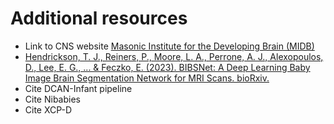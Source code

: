 # Additional resources

* Link to CNS website 
[Masonic Institute for the Developing Brain (MIDB)](https://midb.umn.edu/)
* [Hendrickson, T. J., Reiners, P., Moore, L. A., Perrone, A. J., Alexopoulos, D., Lee, E. G., ... & Feczko, E. (2023). BIBSNet: A Deep Learning Baby Image Brain Segmentation Network for MRI Scans. bioRxiv.](https://www.biorxiv.org/content/10.1101/2023.03.22.533696v2)
* Cite DCAN-Infant pipeline
* Cite Nibabies
* Cite XCP-D
